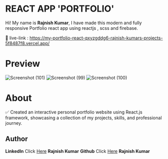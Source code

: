 # REACT  APP 'PORTFOLIO'

Hi! My name is **Rajnish Kumar**, I have made this modern and fully responsive Portfolio react app using reactjs , scss and firebase. <br/>



🔗 live-link : https://my-portfolio-react-qxyzgddg6-rajnish-kumars-projects-5f8487f8.vercel.app/<br>
# Preview
![Screenshot (101)](https://github.com/redoxrj/Portfolio_react/assets/140983045/a5ffc73c-6c98-4f4e-b0b2-b743a8398681)
![Screenshot (99)](https://github.com/redoxrj/Portfolio_react/assets/140983045/98552600-1217-4835-b50a-fb64ac9c8723)
![Screenshot (100)](https://github.com/redoxrj/Portfolio_react/assets/140983045/f5c935f9-42b5-40c4-87a8-723cba6d8e49)


# About

✅ Created an interactive personal portfolio website using React.js framework, showcasing a collection of my projects, skills, and professional journey.


## Author

**LinkedIn** Click [Here](https://www.linkedin.com/in/rajnish-kumar-redoxrj/) **Rajnish Kumar**
**Github** Click [Here](https://github.com/redoxrj) **Rajnish Kumar**
